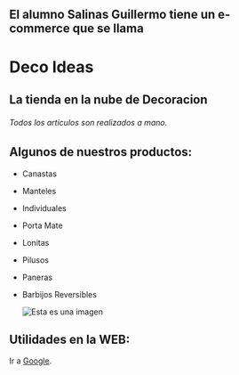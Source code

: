 ## El alumno Salinas Guillermo tiene un e-commerce que se llama
# Deco Ideas
## La tienda en la nube de Decoracion
###### Todos los articulos son realizados a mano.

## Algunos de nuestros productos:
- Canastas
- Manteles
- Individuales
- Porta Mate
- Lonitas
- Pilusos
- Paneras
- Barbijos Reversibles

  ![Esta es una imagen](/Users/guillermosalinas/Downloads/Dideas.jpg)

## Utilidades en la WEB:
Ir a [Google](https://google.com/).
